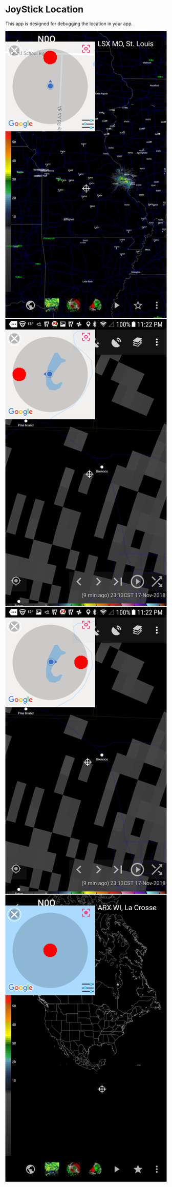 
# JoyStick Location 

This app is designed for debugging the location in your app.  



![screenshot 1](screenshots/screenshot1.png)  
![screenshot 2](screenshots/screenshot2.png)  
![screenshot 3](screenshots/screenshot3.png)  
![screenshot 4](screenshots/screenshot4.png)  

